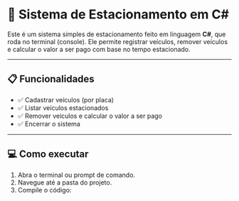 # 🚗 Sistema de Estacionamento em C#

Este é um sistema simples de estacionamento feito em linguagem **C#**, que roda no terminal (console). Ele permite registrar veículos, remover veículos e calcular o valor a ser pago com base no tempo estacionado.

---

## 📋 Funcionalidades

- ✅ Cadastrar veículos (por placa)
- ✅ Listar veículos estacionados
- ✅ Remover veículos e calcular o valor a ser pago
- ✅ Encerrar o sistema

---

## 💻 Como executar

1. Abra o terminal ou prompt de comando.
2. Navegue até a pasta do projeto.
3. Compile o código:
